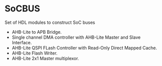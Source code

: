 # SoCBUS
Set of HDL modules to construct SoC buses
- AHB-Lite to APB Bridge.
- Single channel DMA controller with AHB-Lite Master and Slave Interface.
- AHB-Lite QSPI FLash Controller with Read-Only Direct Mapped Cache. 
- AHB-Lite Flash Writer.
- AHB-Lite 2x1 Master multiplexor.
